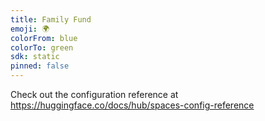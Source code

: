 ```yaml
---
title: Family Fund
emoji: 🌍
colorFrom: blue
colorTo: green
sdk: static
pinned: false
---
```


Check out the configuration reference at https://huggingface.co/docs/hub/spaces-config-reference
